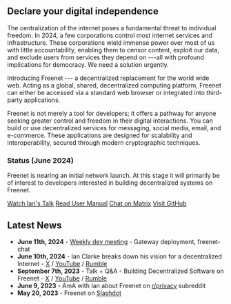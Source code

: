 ## Declare your digital independence

The centralization of the internet poses a fundamental threat to individual freedom. In 2024, a few corporations control most internet services and infrastructure. These corporations wield immense power over most of us with little accountability, enabling them to censor content, exploit our data, and exclude users from services they depend on ---all with profound implications for democracy. We need a solution urgently.

Introducing Freenet --- a decentralized replacement for the world wide web. Acting as a global, shared, decentralized computing platform, Freenet can either be accessed via a standard web browser or integrated into third-party applications.

Freenet is not merely a tool for developers; it offers a pathway for anyone seeking greater control and freedom in their digital interactions. You can build or use decentralized services for messaging, social media, email, and e-commerce. These applications are designed for scalability and interoperability, secured through modern cryptographic techniques.

### Status (June 2024)

Freenet is nearing an initial network launch. At this stage it will primarily be of interest to developers interested in building decentralized systems on Freenet.

[Watch Ian's Talk](https://youtu.be/yBtyNIqZios?si=vnFje0OQFYkni7NZ)
[Read User Manual](https://docs.freenet.org/)
[Chat on Matrix](https://matrix.to/#/#freenet-locutus:matrix.org)
[Visit GitHub](https://github.com/freenet/freenet-core)

## Latest News

- **June 11th, 2024** - [Weekly dev meeting](https://freenet.org/blog/1127/weekly-dev-meeting---gateway-deployment-freenet-chat.html) - Gateway deployment, freenet-chat
- **June 10th, 2024** - Ian Clarke breaks down his vision for a decentralized Internet - [X](https://x.com/FreenetOrg/status/1800261209096077710) / [YouTube](https://youtu.be/enTAromEeHo?si=r7PY0i4EY-9ezbkI) / [Rumble](https://rumble.com/v50yavb-ian-clarke-breaks-down-his-vision-for-a-decentralized-internet.html)
- **September 7th, 2023** - Talk + Q&A - Building Decentralized Software on Freenet - [X](https://twitter.com/FreenetOrg/status/1704994853887643912) / [YouTube](https://youtu.be/yBtyNIqZios?si=jYYgRFylAsZklYQ0) / [Rumble](https://rumble.com/v3joywo-ian-clarke-explains-the-next-generation-of-freenet.html)
- **June 9, 2023** - AmA with Ian about Freenet on [r/privacy](https://www.reddit.com/r/privacy/comments/14565vr/ama_ian_clarke_creator_of_freenet_2023_a_dropin/) subreddit
- **May 20, 2023** - Freenet on [Slashdot](https://yro.slashdot.org/story/23/05/20/1947259/freenet-2023-a-drop-in-decentralized-replacement-for-the-web---and-more)
